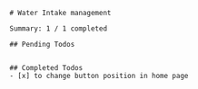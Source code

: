 
    # Water Intake management
    
    Summary: 1 / 1 completed

    ## Pending Todos
    

    ## Completed Todos
    - [x] to change button position in home page
  